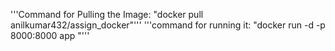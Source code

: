 '''Command for Pulling the Image:
"docker pull anilkumar432/assign_docker"'''
'''command for running it:
"docker run -d -p 8000:8000 app "'''
